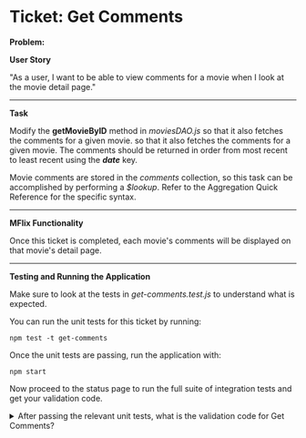 Ticket: Get Comments
====================

**Problem:**

**User Story**

"As a user, I want to be able to view comments for a movie when I look at the movie detail page."

---

**Task**

Modify the **getMovieByID** method in _moviesDAO.js_ so that it also fetches the comments for a given movie. so that it also fetches the comments for a given movie. The comments should be returned in order from most recent to least recent using the ***date*** key.

Movie comments are stored in the _comments_ collection, so this task can be accomplished by performing a _$lookup_. Refer to the Aggregation Quick Reference for the specific syntax.

---

**MFlix Functionality**

Once this ticket is completed, each movie's comments will be displayed on that movie's detail page.

---

**Testing and Running the Application**

Make sure to look at the tests in _get-comments.test.js_ to understand what is expected.

You can run the unit tests for this ticket by running:

```
npm test -t get-comments
```

Once the unit tests are passing, run the application with:

```
npm start
```

Now proceed to the status page to run the full suite of integration tests and get your validation code.

<details>
  <summary>After passing the relevant unit tests, what is the validation code for Get Comments?</summary>
   Answer: 5ab5094fb526e43b570e4633
</details>